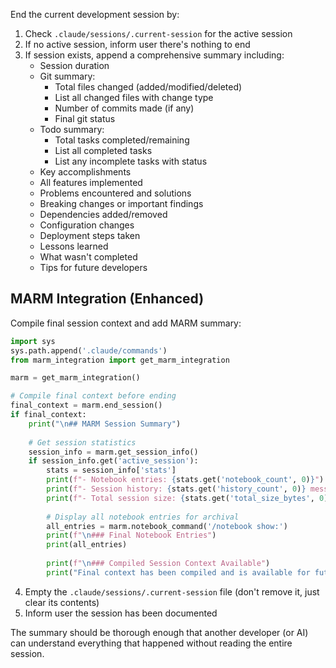 End the current development session by:

1. Check `.claude/sessions/.current-session` for the active session
2. If no active session, inform user there's nothing to end
3. If session exists, append a comprehensive summary including:
   - Session duration
   - Git summary:
     * Total files changed (added/modified/deleted)
     * List all changed files with change type
     * Number of commits made (if any)
     * Final git status
   - Todo summary:
     * Total tasks completed/remaining
     * List all completed tasks
     * List any incomplete tasks with status
   - Key accomplishments
   - All features implemented
   - Problems encountered and solutions
   - Breaking changes or important findings
   - Dependencies added/removed
   - Configuration changes
   - Deployment steps taken
   - Lessons learned
   - What wasn't completed
   - Tips for future developers

## MARM Integration (Enhanced)
Compile final session context and add MARM summary:
```python
import sys
sys.path.append('.claude/commands')
from marm_integration import get_marm_integration

marm = get_marm_integration()

# Compile final context before ending
final_context = marm.end_session()
if final_context:
    print("\n## MARM Session Summary")
    
    # Get session statistics
    session_info = marm.get_session_info()
    if session_info.get('active_session'):
        stats = session_info['stats']
        print(f"- Notebook entries: {stats.get('notebook_count', 0)}")
        print(f"- Session history: {stats.get('history_count', 0)} messages")
        print(f"- Total session size: {stats.get('total_size_bytes', 0)} bytes")
        
        # Display all notebook entries for archival
        all_entries = marm.notebook_command('/notebook show:')
        print(f"\n### Final Notebook Entries")
        print(all_entries)
        
        print(f"\n### Compiled Session Context Available")
        print("Final context has been compiled and is available for future reference.")
```

4. Empty the `.claude/sessions/.current-session` file (don't remove it, just clear its contents)
5. Inform user the session has been documented

The summary should be thorough enough that another developer (or AI) can understand everything that happened without reading the entire session.